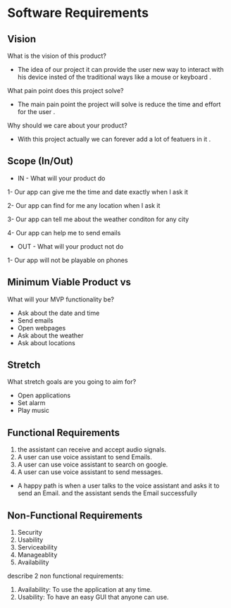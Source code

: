 # Software Requirements

## Vision

What is the vision of this product?

- The idea of our project it can provide the user new way to interact with his device insted of the traditional ways like a mouse or keyboard .

What pain point does this project solve?

- The main pain point the project will solve is reduce the time and effort for the user .

Why should we care about your product?

- With this project actually we can forever add a lot of featuers in it .

## Scope (In/Out)

- IN - What will your product do

1- Our app can give me the time and date exactly when I ask it

2- Our app can find for me any location when I ask it

3- Our app can tell me about the weather conditon for any city

4- Our app can help me to send emails

- OUT - What will your product not do

1- Our app will not be playable on phones

## Minimum Viable Product vs

What will your MVP functionality be?

- Ask about the date and time
- Send emails
- Open webpages
- Ask about the weather
- Ask about locations

## Stretch

What stretch goals are you going to aim for?

- Open applications
- Set alarm
- Play music

## Functional Requirements

1. the assistant can receive and accept audio signals.
2. A user can use voice assistant to send Emails.
3. A user can use voice assistant to search on google.
4. A user can use voice assistant to send messages.

- A happy path is when a user talks to the voice assistant and asks it to send an Email. and the assistant sends the Email successfully

## Non-Functional Requirements

1. Security
2. Usability
3. Serviceability
4. Manageablity
5. Availability

describe 2 non functional requirements:

1. Availability: To use the application at any time.
2. Usability: To have an easy GUI that anyone can use.
